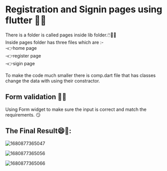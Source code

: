 # Registration and Signin pages using flutter 🏁🥇  

There is a folder is called pages inside lib folder.🖱️📁📂   
Inside pages folder has three files which are :-  
-👉home page   
-👉register page  
-👉sigin page  

To make the code much smaller there is comp.dart file that has classes change the data with using their constractor.    

## Form validation 🔐📱   
Using Form widget to make sure the input is correct and match the requirements. 😏  

## The Final Result😄💖:  

![1680877365047](https://user-images.githubusercontent.com/74355967/230625059-a08c02de-012c-4d23-bb73-e8a805ec6910.jpg)  

![1680877365056](https://user-images.githubusercontent.com/74355967/230625107-c9e43274-8e44-4554-aa60-d980246550dc.jpg)  

![1680877365066](https://user-images.githubusercontent.com/74355967/230625122-9316b468-0706-4def-8341-52c73d91abcc.jpg)  
